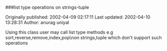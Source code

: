 ###list type operations on strings-tuple

Originally published: 2002-04-09 02:17:11
Last updated: 2002-04-10 13:28:31
Author: anurag uniyal

Using this class user may call list type methods e.g sort,reverse,remove,index,pop\non strings,tuple which don't support such operations